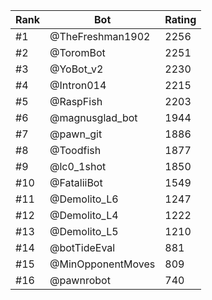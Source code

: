 Rank|Bot|Rating
---|---|---
#1|@TheFreshman1902|2256
#2|@ToromBot|2251
#3|@YoBot_v2|2230
#4|@Intron014|2215
#5|@RaspFish|2203
#6|@magnusglad_bot|1944
#7|@pawn_git|1886
#8|@Toodfish|1877
#9|@lc0_1shot|1850
#10|@FataliiBot|1549
#11|@Demolito_L6|1247
#12|@Demolito_L4|1222
#13|@Demolito_L5|1210
#14|@botTideEval|881
#15|@MinOpponentMoves|809
#16|@pawnrobot|740
